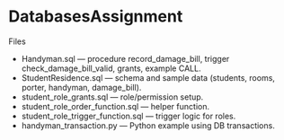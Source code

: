 # DatabasesAssignment


Files
- Handyman.sql — procedure record_damage_bill, trigger check_damage_bill_valid, grants, example CALL.
- StudentResidence.sql — schema and sample data (students, rooms, porter, handyman, damage_bill).
- student_role_grants.sql — role/permission setup.
- student_role_order_function.sql — helper function.
- student_role_trigger_function.sql — trigger logic for roles.
- handyman_transaction.py — Python example using DB transactions.
